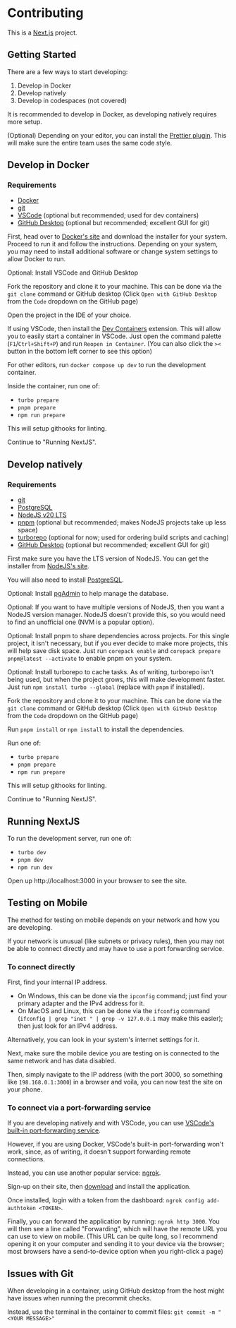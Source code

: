 # Contributing

This is a [Next.js](https://nextjs.org/) project.

## Getting Started

There are a few ways to start developing:

1. Develop in Docker
2. Develop natively
3. Develop in codespaces (not covered)

It is recommended to develop in Docker, as developing natively requires more setup.

(Optional) Depending on your editor, you can install the [Prettier plugin](https://prettier.io/docs/en/editors).
This will make sure the entire team uses the same code style.

## Develop in Docker

### Requirements

-   [Docker](https://www.docker.com)
-   [git](https://git-scm.com/)
-   [VSCode](https://code.visualstudio.com/) (optional but recommended; used for dev containers)
-   [GitHub Desktop](https://desktop.github.com/) (optional but recommended; excellent GUI for git)

First, head over to [Docker's site](https://www.docker.com/get-started/) and download the installer for your system.
Proceed to run it and follow the instructions.
Depending on your system, you may need to install additional software or change system settings to allow Docker to run.

Optional: Install VSCode and GitHub Desktop

Fork the repository and clone it to your machine.
This can be done via the `git clone` command or GitHub desktop (Click `Open with GitHub Desktop` from the `Code` dropdown on the GitHub page)

Open the project in the IDE of your choice.

If using VSCode, then install the [Dev Containers](https://marketplace.visualstudio.com/items?itemName=ms-vscode-remote.remote-containers) extension.
This will allow you to easily start a container in VSCode.
Just open the command palette (`F1`/`Ctrl+Shift+P`) and run `Reopen in Container`.
(You can also click the `><` button in the bottom left corner to see this option)

For other editors, run `docker compose up dev` to run the development container.

Inside the container, run one of:

-   `turbo prepare`
-   `pnpm prepare`
-   `npm run prepare`

This will setup githooks for linting.

Continue to "Running NextJS".

## Develop natively

### Requirements

-   [git](https://git-scm.com/)
-   [PostgreSQL](https://www.postgresql.org/)
-   [NodeJS v20 LTS](https://nodejs.org)
-   [pnpm](https://pnpm.io/) (optional but recommended; makes NodeJS projects take up less space)
-   [turborepo](https://turbo.build/repo) (optional for now; used for ordering build scripts and caching)
-   [GitHub Desktop](https://desktop.github.com/) (optional but recommended; excellent GUI for git)

First make sure you have the LTS version of NodeJS.
You can get the installer from [NodeJS's site](https://nodejs.org).

You will also need to install [PostgreSQL](https://www.postgresql.org/download/).

Optional: Install [pgAdmin](https://www.pgadmin.org/) to help manage the database.

Optional: If you want to have multiple versions of NodeJS, then you want a NodeJS version manager.
NodeJS doesn't provide this, so you would need to find an unofficial one (NVM is a popular option).

Optional: Install pnpm to share dependencies across projects.
For this single project, it isn't necessary, but if you ever decide to make more projects, this will help save disk space.
Just run `corepack enable` and `corepack prepare pnpm@latest --activate` to enable pnpm on your system.

Optional: Install turborepo to cache tasks.
As of writing, turborepo isn't being used, but when the project grows, this will make development faster.
Just run `npm install turbo --global` (replace with `pnpm` if installed).

Fork the repository and clone it to your machine.
This can be done via the `git clone` command or GitHub desktop (Click `Open with GitHub Desktop` from the `Code` dropdown on the GitHub page)

Run `pnpm install` or `npm install` to install the dependencies.

Run one of:

-   `turbo prepare`
-   `pnpm prepare`
-   `npm run prepare`

This will setup githooks for linting.

Continue to "Running NextJS".

## Running NextJS

To run the development server, run one of:

-   `turbo dev`
-   `pnpm dev`
-   `npm run dev`

Open up http://localhost:3000 in your browser to see the site.

## Testing on Mobile

The method for testing on mobile depends on your network and how you are developing.

If your network is unusual (like subnets or privacy rules), then you may not be able to connect directly and may have to use a port forwarding service.

### To connect directly

First, find your internal IP address.

-   On Windows, this can be done via the `ipconfig` command; just find your primary adapter and the IPv4 address for it.
-   On MacOS and Linux, this can be done via the `ifconfig` command (`ifconfig | grep "inet " | grep -v 127.0.0.1` may make this easier); then just look for an IPv4 address.

Alternatively, you can look in your system's internet settings for it.

Next, make sure the mobile device you are testing on is connected to the same network and has data disabled.

Then, simply navigate to the IP address (with the port 3000, so something like `198.168.0.1:3000`) in a browser and voila, you can now test the site on your phone.

### To connect via a port-forwarding service

If you are developing natively and with VSCode, you can use [VSCode's built-in port-forwarding service](https://code.visualstudio.com/docs/editor/port-forwarding).

However, if you are using Docker, VSCode's built-in port-forwarding won't work, since, as of writing, it doesn't support forwarding remote connections.

Instead, you can use another popular service: [ngrok](https://ngrok.com/).

Sign-up on their site, then [download](https://ngrok.com/download) and install the application.

Once installed, login with a token from the dashboard: `ngrok config add-authtoken <TOKEN>`.

Finally, you can forward the application by running: `ngrok http 3000`.
You will then see a line called "Forwarding", which will have the remote URL you can use to view on mobile.
(This URL can be quite long, so I recommend opening it on your computer and sending it to your device via the browser; most browsers have a send-to-device option when you right-click a page)

## Issues with Git

When developing in a container, using GitHub desktop from the host might have issues when running the precommit checks.

Instead, use the terminal in the container to commit files: `git commit -m "<YOUR MESSAGE>"`
